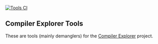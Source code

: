 [![Tools CI](https://github.com/compiler-explorer/tools/actions/workflows/tools.yml/badge.svg)](https://github.com/compiler-explorer/tools/actions/workflows/tools.yml)

Compiler Explorer Tools
------------

These are tools (mainly demanglers) for the [Compiler Explorer](https://github.com/mattgodbolt/compiler-explorer) project.
